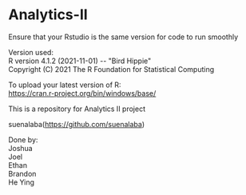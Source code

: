 # Analytics-II

Ensure that your Rstudio is the same version for code to run smoothly <br>

Version used: <br>
R version 4.1.2 (2021-11-01) -- "Bird Hippie" <br>
Copyright (C) 2021 The R Foundation for Statistical Computing <br>

To upload your latest version of R: <br>
https://cran.r-project.org/bin/windows/base/ <br>

This is a repository for Analytics II project <br>

suenalaba(https://github.com/suenalaba)

Done by: <br>
Joshua <br>
Joel <br>
Ethan <br>
Brandon <br>
He Ying <br>
